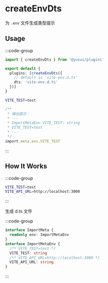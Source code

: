 # createEnvDts

为 `.env` 文件生成类型提示

## Usage

:::code-group

```ts [vite.config.ts]
import { createEnvDts } from '@yusui/plugins'

export default {
  plugins: [createEnvDts({
    // default is 'vite-env.d.ts'
    dts: 'vite-env.d.ts'
  })]
}
```


```sh [.env]
VITE_TEST=test
```

```ts [xxx.ts]
/**
 * 弹出提示：
 * ---
 * ImportMetaEnv.VITE_TEST: string
 * VITE_TEST=test
 * ---
 */
import.meta.env.VITE_TEST
```

:::

## How It Works

:::code-group

```sh [.env]
VITE_TEST=test
VITE_API_URL=http://localhost:3000
```

:::

生成 d.ts 文件

:::code-group

```ts [vite-env.d.ts]
interface ImportMeta {
  readonly env: ImportMetaEnv
}
interface ImportMetaEnv {
  /** VITE_TEST=test */
  VITE_TEST: string
  /** VITE_API_URL=http://localhost:3000 */
  VITE_API_URL: string
}
```

:::
